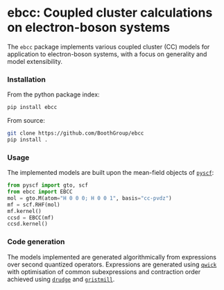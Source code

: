 # ebcc: Coupled cluster calculations on electron-boson systems

The `ebcc`  package implements various coupled cluster (CC) models for application to electron-boson systems, with a focus on generality and model extensibility.

### Installation

From the python package index:

```bash
pip install ebcc
```

From source:

```bash
git clone https://github.com/BoothGroup/ebcc
pip install .
```

### Usage

The implemented models are built upon the mean-field objects of [`pyscf`](https://github.com/pyscf/pyscf):

```python
from pyscf import gto, scf
from ebcc import EBCC
mol = gto.M(atom="H 0 0 0; H 0 0 1", basis="cc-pvdz")
mf = scf.RHF(mol)
mf.kernel()
ccsd = EBCC(mf)
ccsd.kernel()
```

### Code generation

The models implemented are generated algorithmically from expressions over second quantized operators. Expressions are generated using [`qwick`](https://github.com/obackhouse/qwick) with optimisation of common subexpressions and contraction order achieved using [`drudge`](https://github.com/tschijnmo/drudge) and [`gristmill`](https://github.com/tschijnmo/gristmill).
